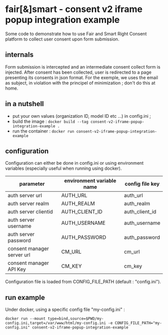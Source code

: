 # fair[&]smart - consent v2 iframe popup integration example

Some code to demonstrate how to use Fair and Smart Right Consent platform to collect user consent upon form submission.

## internals
Form submission is intercepted and an intermediate consent collect form is injected.
After consent has been collected, user is redirected to a page presenting its consents in json format.
For the exemple, we uses the email as subject, in violation with the principel of minimization ; don't do this at home.

## in a nutshell
* put your own values (organization ID, model ID etc ...) in config.ini ;
* build the image : `docker build --tag consent-v2-iframe-popup-integration-example .`
* run the container : `docker run consent-v2-iframe-popup-integration-example`

## configuration
Configuration can either be done in config.ini or using environment variables (especially useful when running using
docker).

| parameter                  | environment variable name  | config file key | 
|----------------------------|---|-----------------|
| auth server url            | AUTH_URL | auth_url        |
| auth server realm          | AUTH_REALM | auth_realm      |
| auth server clientid       | AUTH_CLIENT_ID | auth_client_id  |
| auth server username       | AUTH_USERNAME | auth_username   |
| auth server password       | AUTH_PASSWORD | auth_password   |
| consent manager server url | CM_URL | cm_url          |
| consent manager API Key | CM_KEY | cm_key          |

Configuration file is loaded from CONFIG_FILE_PATH (default : "config.ini"). 
 
## run example
Under docker, using a specific config file "my-config.ini" :

`docker run --mount type=bind,source=$PWD/my-config.ini,target=/var/www/html/my-config.ini -e CONFIG_FILE_PATH="my-config.ini" consent-v2-iframe-popup-integration-example`
